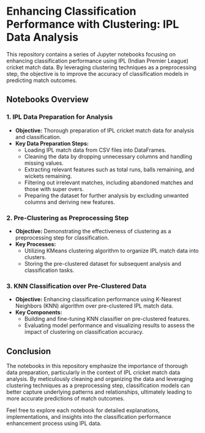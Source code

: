# Enhancing Classification Performance with Clustering: IPL Data Analysis

This repository contains a series of Jupyter notebooks focusing on enhancing classification performance using IPL (Indian Premier League) cricket match data. By leveraging clustering techniques as a preprocessing step, the objective is to improve the accuracy of classification models in predicting match outcomes.

## Notebooks Overview

### 1. IPL Data Preparation for Analysis
- **Objective:** Thorough preparation of IPL cricket match data for analysis and classification.
- **Key Data Preparation Steps:**
  - Loading IPL match data from CSV files into DataFrames.
  - Cleaning the data by dropping unnecessary columns and handling missing values.
  - Extracting relevant features such as total runs, balls remaining, and wickets remaining.
  - Filtering out irrelevant matches, including abandoned matches and those with super overs.
  - Preparing the dataset for further analysis by excluding unwanted columns and deriving new features.

### 2. Pre-Clustering as Preprocessing Step
- **Objective:** Demonstrating the effectiveness of clustering as a preprocessing step for classification.
- **Key Processes:**
  - Utilizing KMeans clustering algorithm to organize IPL match data into clusters.
  - Storing the pre-clustered dataset for subsequent analysis and classification tasks.

### 3. KNN Classification over Pre-Clustered Data
- **Objective:** Enhancing classification performance using K-Nearest Neighbors (KNN) algorithm over pre-clustered IPL match data.
- **Key Components:**
  - Building and fine-tuning KNN classifier on pre-clustered features.
  - Evaluating model performance and visualizing results to assess the impact of clustering on classification accuracy.

## Conclusion
The notebooks in this repository emphasize the importance of thorough data preparation, particularly in the context of IPL cricket match data analysis. By meticulously cleaning and organizing the data and leveraging clustering techniques as a preprocessing step, classification models can better capture underlying patterns and relationships, ultimately leading to more accurate predictions of match outcomes.

Feel free to explore each notebook for detailed explanations, implementations, and insights into the classification performance enhancement process using IPL data.
